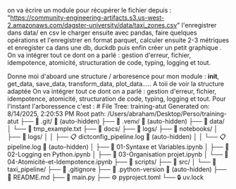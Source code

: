 on va écrire un module pour récupérer le fichier depuis : "https://community-engineering-artifacts.s3.us-west-2.amazonaws.com/dagster-university/data/taxi_zones.csv"
l'enregistrer dans data/ en csv
le charger ensuite avec pandas, faire quelques opérations et l'enregistrer en format parquet,
calculer ensuite 2-3 métriques et enregister ca dans une db, duckdb
puis enfin créer un petit graphique .
On va intégrer tout ce dont on a parlé : gestion d'erreur, fichier, idempotence, atomicité, structuration de code, typing, logging et tout.


Donne moi d'aboard une structure / arboresence pour mon module : __init__, get_data, save_data, transform_data, plot_data..... A toii de voir la structure adaptée On va intégrer tout ce dont on a parlé : gestion d'erreur, fichier, idempotence, atomicité, structuration de code, typing, logging et tout. Pour l'instant l'arboressence c'est : # File Tree: training-atut Generated on: 8/14/2025, 2:20:53 PM Root path: /Users/abraham/Desktop/Perso/training-atut
├── 📁 .git/ 🚫 (auto-hidden)
├── 📁 .venv/ 🚫 (auto-hidden)
├── 📁 data/
│   └── 📄 tmp_example.txt
├── 📁 docs/
├── 📁 logs/
├── 📁 notebooks/
│   ├── 📁 logs/
│   │   ├── 📋 dictconfig_pipeline.log 🚫 (auto-hidden)
│   │   └── 📋 pipeline.log 🚫 (auto-hidden)
│   ├── 📓 01-Syntaxe et Variables.ipynb
│   ├── 📓 02-Logging en Python.ipynb
│   ├── 📓 03-Organisation projet.ipynb
│   └── 📓 04-Atomicité-et-Idempotence.ipynb
├── 📁 scripts/
├── 📁 src/
│   └── 📁 taxi_pipeline/
├── 🚫 .gitignore
├── 📄 .python-version 🚫 (auto-hidden)
├── 📖 README.md
├── 🐍 main.py
├── ⚙️ pyproject.toml
└── 🔒 uv.lock